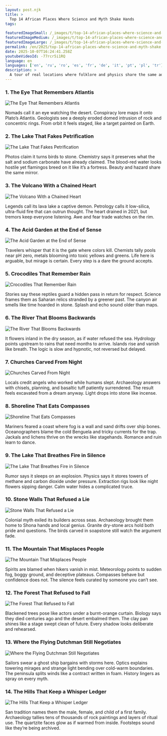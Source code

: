 ```yaml
---
layout: post.njk
title: >
  Top 14 African Places Where Science and Myth Shake Hands
tags:
  
featuredImageSmall: /_images/t/top-14-african-places-where-science-and-myth-shake-cover-en-small.webp
featuredImageMedium: /_images/t/top-14-african-places-where-science-and-myth-shake-cover-en-medium.webp
featuredImageLarge: /_images/t/top-14-african-places-where-science-and-myth-shake-cover-en-large.webp
permalink: /en/2025/top-14-african-places-where-science-and-myth-shake.html
date: 2025-10-07T16:24:41.258Z
youtubeVideoId: -77rcr5i1RQ
language: en
languages: ['en', 'ru', 'ro', 'es', 'fr', 'de', 'it', 'pt', 'pl', 'tr']
description: >
  A tour of real locations where folklore and physics share the same address. Each stop is equal parts goosebumps and geology.
---
```


### 1. The Eye That Remembers Atlantis

![The Eye That Remembers Atlantis](/_images/f/f54794543c2e4702bd8f781d2f3c5a8c-medium.webp)

Nomads call it an eye watching the desert. Conspiracy lore maps it onto Plato’s Atlantis. Geologists see a deeply eroded domed intrusion of rock and concentric rings. From orbit it feels staged, like a target painted on Earth.

### 2. The Lake That Fakes Petrification

![The Lake That Fakes Petrification](/_images/2/2ad3485f05ff368953f2f3ebcdfe2c0d-medium.webp)

Photos claim it turns birds to stone. Chemistry says it preserves what the salt and sodium carbonate have already claimed. The blood-red water looks hostile yet flamingos breed on it like it’s a fortress. Beauty and hazard share the same mirror.

### 3. The Volcano With a Chained Heart

![The Volcano With a Chained Heart](/_images/b/b884dbf60efde103e347b1cec5291ef8-medium.webp)

Legends call its lava lake a captive demon. Petrology calls it low-silica, ultra-fluid fire that can outrun thought. The heart drained in 2021, but tremors keep everyone listening. Awe and fear trade watches on the rim.

### 4. The Acid Garden at the End of Sense

![The Acid Garden at the End of Sense](/_images/0/0b954b1bdae5aa1c1d52b9f7be0d2b01-medium.webp)

Travelers whisper that it is the gate where colors kill. Chemists tally pools near pH zero, metals blooming into toxic yellows and greens. Life here is arguable, but mirage is certain. Every step is a dare the ground accepts.

### 5. Crocodiles That Remember Rain

![Crocodiles That Remember Rain](/_images/4/432a94571de1ae483b6b287953221c76-medium.webp)

Stories say these reptiles guard a hidden pass in return for respect. Science frames them as Saharan relics stranded by a greener past. The canyon air smells like time hoarded in stone. Splash and echo sound older than maps.

### 6. The River That Blooms Backwards

![The River That Blooms Backwards](/_images/2/2ab3cd880b7b82c3cef96c0f65c375bf-medium.webp)

It flowers inland in the dry season, as if water refused the sea. Hydrology points upstream to rains that need months to arrive. Islands rise and vanish like breath. The logic is slow and hypnotic, not reversed but delayed.

### 7. Churches Carved From Night

![Churches Carved From Night](/_images/2/29d57a23c3e476493df8a55615db5750-medium.webp)

Locals credit angels who worked while humans slept. Archaeology answers with chisels, planning, and basaltic tuff patiently surrendered. The result feels excavated from a dream anyway. Light drops into stone like incense.

### 8. Shoreline That Eats Compasses

![Shoreline That Eats Compasses](/_images/5/5b0e03eb7b267d40a7d1afdbda1eac1b-medium.webp)

Mariners feared a coast where fog is a wall and sand drifts over ship bones. Oceanographers blame the cold Benguela and tricky currents for the trap. Jackals and lichens thrive on the wrecks like stagehands. Romance and ruin learn to dance.

### 9. The Lake That Breathes Fire in Silence

![The Lake That Breathes Fire in Silence](/_images/7/7dada5007f6289d69e508233843ea1b7-medium.webp)

Rumor says it sleeps on an explosion. Physics says it stores towers of methane and carbon dioxide under pressure. Extraction rigs look like night flowers sipping danger. Calm water hides a complicated truce.

### 10. Stone Walls That Refused a Lie

![Stone Walls That Refused a Lie](/_images/9/9674f26bb76f4b52595a56846d4ffb05-medium.webp)

Colonial myth exiled its builders across seas. Archaeology brought them home to Shona hands and local genius. Granite dry-stone arcs hold both pride and questions. The birds carved in soapstone still watch the argument fade.

### 11. The Mountain That Misplaces People

![The Mountain That Misplaces People](/_images/3/34d653acf9522ab943fc5f4a4350e029-medium.webp)

Spirits are blamed when hikers vanish in mist. Meteorology points to sudden fog, boggy ground, and deceptive plateaus. Compasses behave but confidence does not. The silence feels curated by someone you can’t see.

### 12. The Forest That Refused to Fall

![The Forest That Refused to Fall](/_images/7/77ce9f1777d911b9b16a2c458f80b722-medium.webp)

Blackened trees pose like actors under a burnt-orange curtain. Biology says they died centuries ago and the desert embalmed them. The clay pan shines like a stage swept clean of future. Every shadow looks deliberate and rehearsed.

### 13. Where the Flying Dutchman Still Negotiates

![Where the Flying Dutchman Still Negotiates](/_images/1/1cde2583ceee7449b32d647f4c6c3b08-medium.webp)

Sailors swear a ghost ship bargains with storms here. Optics explains towering mirages and strange light bending over cold-warm boundaries. The peninsula splits winds like a contract written in foam. History lingers as spray on every myth.

### 14. The Hills That Keep a Whisper Ledger

![The Hills That Keep a Whisper Ledger](/_images/7/79be16c19aea5d6df801e431c1276294-medium.webp)

San tradition names them the male, female, and child of a first family. Archaeology tallies tens of thousands of rock paintings and layers of ritual use. The quartzite faces glow as if warmed from inside. Footsteps sound like they’re being archived.

